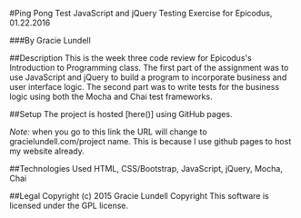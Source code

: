 #Ping Pong Test
JavaScript and jQuery Testing Exercise for Epicodus, 01.22.2016

###By Gracie Lundell

##Description
This is the week three code review for Epicodus's Introduction to Programming class. The first part of the assignment was to use JavaScript and jQuery to build a program to incorporate business and user interface logic. The second part was to write tests for the business logic using both the Mocha and Chai test frameworks.

##Setup
The project is hosted [here()] using GitHub pages.

_Note:_ when you go to this link the URL will change to gracielundell.com/project name. This is because I use github pages to host my website already.

##Technologies Used
HTML, CSS/Bootstrap, JavaScript, jQuery, Mocha, Chai

##Legal
Copyright (c) 2015 Gracie Lundell Copyright This software is licensed under the GPL license.
